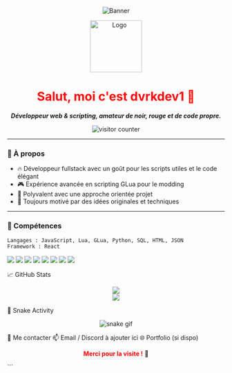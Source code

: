 <p align="center">
  <img src="https://media.discordapp.net/attachments/1293882637102092341/1384512687047704656/RbUX83y.png?ex=6852b36b&is=685161eb&hm=8f1bd0786c525c85e5b5673dc8026953c5309fde7785f841551ae026ab19bfaa&=&format=webp&quality=lossless" alt="Banner" />
</p>

<p align="center">
  <img src="https://media.discordapp.net/attachments/1293882637102092341/1384512686628278377/4gplOCT.png?ex=6852b36b&is=685161eb&hm=7e48233b21cd667658d51f1bebb2cb550600db4f0e6b58448270f8e45f9c56fe&=&format=webp&quality=lossless&width=120" width="120" alt="Logo" />
</p>

<h1 align="center" style="color:#ff0000;">Salut, moi c'est dvrkdev1 👋</h1>

<p align="center">
  <b><i>Développeur web & scripting, amateur de noir, rouge et de code propre.</i></b>
</p>

<p align="center">
  <img src="https://komarev.com/ghpvc/?username=dvrkdev1&color=ff0000&style=flat-square" alt="visitor counter"/>
</p>

---

### 🧠 À propos

- 🔥 Développeur fullstack avec un goût pour les scripts utiles et le code élégant
- 🎮 Expérience avancée en scripting GLua pour le modding
- 🧰 Polyvalent avec une approche orientée projet
- 🚀 Toujours motivé par des idées originales et techniques

---

### 🧰 Compétences

```txt
Langages : JavaScript, Lua, GLua, Python, SQL, HTML, JSON
Framework : React
```
<p> <img src="https://img.shields.io/badge/JavaScript-black?style=for-the-badge&logo=javascript&logoColor=FF0000" /> <img src="https://img.shields.io/badge/Lua-black?style=for-the-badge&logo=lua&logoColor=FF0000" /> <img src="https://img.shields.io/badge/GLua-black?style=for-the-badge&logo=lua&logoColor=FF0000" /> <img src="https://img.shields.io/badge/React-black?style=for-the-badge&logo=react&logoColor=FF0000" /> <img src="https://img.shields.io/badge/HTML-black?style=for-the-badge&logo=html5&logoColor=FF0000" /> <img src="https://img.shields.io/badge/Python-black?style=for-the-badge&logo=python&logoColor=FF0000" /> <img src="https://img.shields.io/badge/SQL-black?style=for-the-badge&logo=postgresql&logoColor=FF0000" /> <img src="https://img.shields.io/badge/JSON-black?style=for-the-badge&logo=json&logoColor=FF0000" /> </p>

📈 GitHub Stats
<p align="center"> <img src="https://github-readme-stats.vercel.app/api?username=dvrkdev1&show_icons=true&theme=dark&icon_color=ff0000&title_color=ff0000&text_color=ffffff&bg_color=000000" /> <br /> <img src="https://github-readme-stats.vercel.app/api/top-langs/?username=dvrkdev1&layout=compact&theme=dark&title_color=ff0000&text_color=ffffff&bg_color=000000" /> </p>
🐍 Snake Activity
<p align="center"> <img src="https://raw.githubusercontent.com/dvrkdev1/dvrkdev1/output/github-contribution-grid-snake-dark.svg" alt="snake gif" /> </p>
🔗 Me contacter
📫 Email / Discord à ajouter ici
🌐 Portfolio (si dispo)

<p align="center"> <b style="color:#ff0000;">Merci pour la visite !</b> 👾 </p> ```
